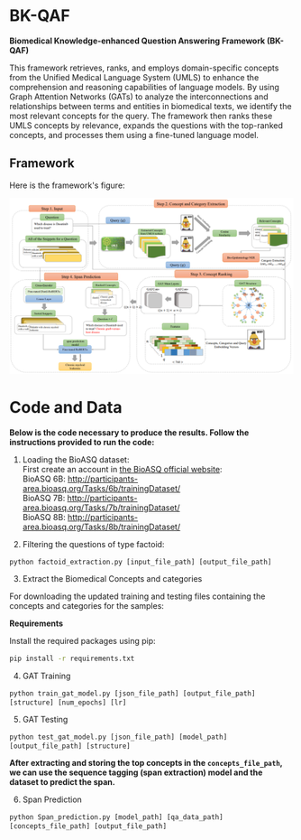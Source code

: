 # BK-QAF
**Biomedical Knowledge-enhanced Question Answering Framework (BK-QAF)**

This framework retrieves, ranks, and employs domain-specific concepts from the Unified Medical Language System (UMLS) to enhance the comprehension and reasoning capabilities of language models. By using Graph Attention Networks (GATs) to analyze the interconnections and relationships between terms and entities in biomedical texts, we identify the most relevant concepts for the query. The framework then ranks these UMLS concepts by relevance, expands the questions with the top-ranked concepts, and processes them using a fine-tuned language model.

## Framework

Here is the framework's figure:

<div align="center">
  <img src="https://github.com/Bitazad/BK-QAF/blob/main/MainFigure.png" alt="Framework Figure" width="700"/>
</div>

# Code and Data

**Below is the code necessary to produce the results. Follow the instructions provided to run the code:**


1. Loading the BioASQ dataset:<br>
First create an account in [the BioASQ official website](http://participants-area.bioasq.org/):<br>
BioASQ 6B: http://participants-area.bioasq.org/Tasks/6b/trainingDataset/<br> 
BioASQ 7B: http://participants-area.bioasq.org/Tasks/7b/trainingDataset/<br>
BioASQ 8B: http://participants-area.bioasq.org/Tasks/8b/trainingDataset/<br>


2. Filtering the questions of type factoid:
```
python factoid_extraction.py [input_file_path] [output_file_path]
```

3. Extract the Biomedical Concepts and categories

For downloading the updated training and testing files containing the concepts and categories for the samples:


**Requirements**

Install the required packages using pip:

```bash
pip install -r requirements.txt
```
4. GAT Training
```
python train_gat_model.py [json_file_path] [output_file_path] [structure] [num_epochs] [lr]
```

5. GAT Testing

```
python test_gat_model.py [json_file_path] [model_path] [output_file_path] [structure]
```

**After extracting and storing the top concepts in the `concepts_file_path`, we can use the sequence tagging (span extraction) model and the dataset to predict the span.**

6. Span Prediction
```
python Span_prediction.py [model_path] [qa_data_path] [concepts_file_path] [output_file_path]
```
